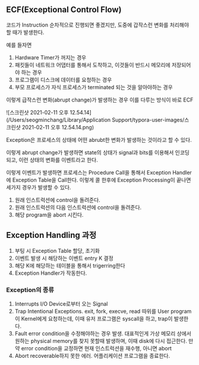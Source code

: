 ## ECF(Exceptional Control Flow)

코드가 Instruction 순차적으로 진행되면 좋겠지만, 도중에 갑작스런 변화를 처리해야할 때가 발생한다. 

예를 들자면

1. Hardware Timer가 꺼지는 경우
2. 패킷들이 네트워크 어댑터를 통해서 도착하고, 이것들이 반드시 메모리에 저장되어야 하는 경우
3. 프로그램이 디스크에 데이터를 요청하는 경우
4. 부모 프로세스가 자식 프로세스가 terminated 되는 것을 알아야하는 경우

이렇게 급작스런 변화(abrupt change)가 발생하는 경우 이를 다루는 방식이 바로 ECF

![스크린샷 2021-02-11 오후 12.54.14](/Users/seogminchang/Library/Application Support/typora-user-images/스크린샷 2021-02-11 오후 12.54.14.png)

Exception은 프로세스의 상태에 어떤 abrubt한 변화가 발생하는 것이라고 할 수 있다.

이렇게 abrupt change가 발생하면 state의 상태가 signal과 bits를 이용해서 인코딩되고, 이런 상태의 변화를 이벤트라고 한다. 

이렇게 이벤트가 발생하면 프로세스는 Procedure Call을 통해서 Exception Handler에 Exception Table을 Call한다.  이렇게 콜 한후에 Exception Processing이 끝나면 세가지 경우가 발생할 수 있다.

1. 원래 인스트럭션에 control을 돌려준다.
2. 원래 인스트럭션의 다음 인스트럭션에 control을 돌려준다.
3. 해당 program을 abort 시킨다.

## Exception Handling 과정

1. 부팅 시 Exception Table 할당, 초기화 
2. 이벤트 발생 시 해당하는 이벤트 entry K 결정
3. 해당 K에 해당하는 테이블을 통해서 trigerring한다
4. Exception Handler가 작동한다. 



### Exception의 종류

1. Interrupts
   I/O Device로부터 오는 Signal
2. Trap
   Intentional Exceptions. exit, fork, execve, read 따위를 User program이 Kernel에게 요청하는데, 이때 유저 프로그램은 syscall을 하고, trap이 발생한다. 
3. Fault
   error condition을 수정해야하는 경우 발생. 대표적인게 가상 메모리 상에서 원하는 physical memory를 찾지 못할때 발생하며, 이때 disk에 다시 접근한다.
   만약 error condition을 교정하면 현재 인스트럭션을 재수행, 아니면 abort
4. Abort
   recoverable하지 못한 에러. 어플리케이션 프로그램을 종료한다.



 